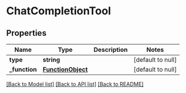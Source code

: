 # ChatCompletionTool

## Properties
Name | Type | Description | Notes
------------ | ------------- | ------------- | -------------
**type** | **string** |  | [default to null]
**_function** | [**FunctionObject**](FunctionObject.md) |  | [default to null]

[[Back to Model list]](../README.md#documentation-for-models) [[Back to API list]](../README.md#documentation-for-api-endpoints) [[Back to README]](../README.md)


